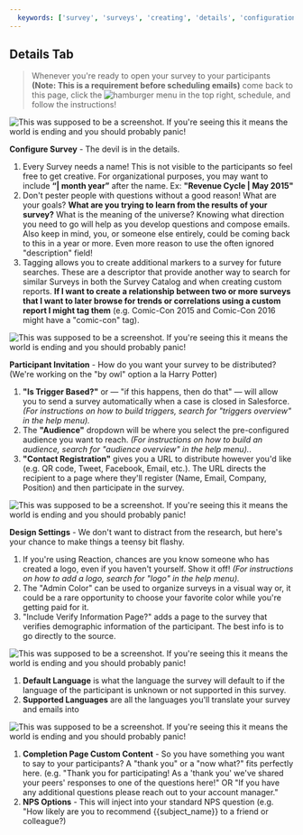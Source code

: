 ```yaml
---
  keywords: ['survey', 'surveys', 'creating', 'details', 'configuration', 'liquid', 'tag', 'tags', 'invitation', 'invitations', 'trigger', 'logo', 'color', 'visualizations', 'custom', 'completion', 'subject']
---
```


## Details Tab

> Whenever you're ready to open your survey to your participants **(Note: This is a requirement before scheduling emails)** come back to this page, click the ![hamburger menu](https://s3.amazonaws.com/peer60_organizations/documentation+tbd/Icons/Hamburger+Nest+Icon.png) in the top right, schedule, and follow the instructions! 

![This was supposed to be a screenshot. If you're seeing this it means the world is ending and you should probably panic!](https://s3.amazonaws.com/peer60_organizations/documentation+tbd/survey_details/Configure+Survey.png "Configure Survey")

**Configure Survey** - The devil is in the details.

   1. Every Survey needs a name! This is not visible to the participants so feel free to get creative. For organizational purposes, you may want to include **“| month year”** after the name. Ex: **"Revenue Cycle | May 2015"** 
   2.  Don't pester people with questions without a good reason! What are your goals? **What are you trying to learn from the results of your survey?** What is the meaning of the universe? Knowing what direction you need to go will help as you develop questions and compose emails. Also keep in mind, you, or someone else entirely, could be coming back to this in a year or more. Even more reason to use the often ignored "description" field!
   3.  Tagging allows you to create additional markers to a survey for future searches. These are a descriptor that provide another way to search for similar Surveys in both the Survey Catalog and when creating custom reports. **If I want to create a relationship between two or more surveys that I want to later browse for trends or correlations using a custom report I might tag them** (e.g. Comic-Con 2015 and Comic-Con 2016 might have a "comic-con" tag).

<a id="participation_strategy"></a>
![This was supposed to be a screenshot. If you're seeing this it means the world is ending and you should probably panic!](https://s3.amazonaws.com/peer60_organizations/documentation+tbd/survey_details/Participant+Invitation.png "Participant Invitation")

**Participant Invitation** - How do you want your survey to be distributed? (We're working on the "by owl" option a la Harry Potter)

   1. **"Is Trigger Based?"** or — "if this happens, then do that" — will allow you to send a survey automatically when a case is closed in Salesforce.  *(For instructions on how to build triggers, search for "triggers overview" in the help menu).*
   2.  The **"Audience"** dropdown will be where you select the pre-configured audience you want to reach. *(For instructions on how to build an audience, search for "audience overview" in the help menu).*. 
   3. **"Contact Registration"** gives you a URL to distribute however you'd like (e.g. QR code, Tweet, Facebook, Email, etc.). The URL directs the recipient to a page where they'll register (Name, Email, Company, Position) and then participate in the survey.  

<a id="design_settings"></a>
 ![This was supposed to be a screenshot. If you're seeing this it means the world is ending and you should probably panic!](https://s3.amazonaws.com/peer60_organizations/documentation+tbd/survey_details/Design+Settings.png "Design Settings")

**Design Settings** - We don't want to distract from the research, but here's your chance to make things a teensy bit flashy.

   1. If you're using Reaction, chances are you know someone who has created a logo, even if you haven't yourself. Show it off! *(For instructions on how to add a logo, search for "logo" in the help menu).*   
   2. The "Admin Color" can be used to organize surveys in a visual way or, it could be a rare opportunity to choose your favorite color while you're getting paid for it. 
   3. "Include Verify Information Page?" adds a page to the survey that verifies demographic information of the participant. The best info is to go directly to the source. 

<a id="supported_languages"></a>
![This was supposed to be a screenshot. If you're seeing this it means the world is ending and you should probably panic!](https://s3.amazonaws.com/peer60_organizations/documentation+tbd/survey_details/Supported+Languages.png) 

1. **Default Language** is what the language the survey will default to if the language of the participant is unknown or not supported in this survey.
2. **Supported Languages** are all the languages you'll translate your survey and emails into 

<a id="completion_page_content"></a>
![This was supposed to be a screenshot. If you're seeing this it means the world is ending and you should probably panic!](https://s3.amazonaws.com/peer60_organizations/documentation+tbd/survey_details/Survey+custom+content+page.png)

1. **Completion Page Custom Content** - So you have something you want to say to your participants? A "thank you" or a "now what?" fits perfectly here. (e.g. "Thank you for participating! As a 'thank you' we've shared your peers' responses to one of the questions here!" OR "If you have any additional questions please reach out to your account manager."
2. **NPS Options** - This will inject into your standard NPS question (e.g. "How likely are you to recommend {{subject_name}} to a friend or colleague?)


